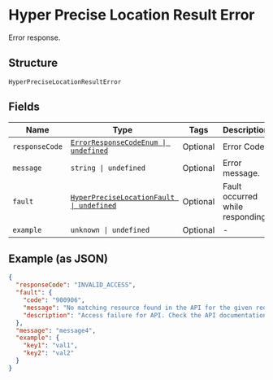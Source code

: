 
# Hyper Precise Location Result Error

Error response.

## Structure

`HyperPreciseLocationResultError`

## Fields

| Name | Type | Tags | Description |
|  --- | --- | --- | --- |
| `responseCode` | [`ErrorResponseCodeEnum \| undefined`](../../doc/models/error-response-code-enum.md) | Optional | Error Code. |
| `message` | `string \| undefined` | Optional | Error message. |
| `fault` | [`HyperPreciseLocationFault \| undefined`](../../doc/models/hyper-precise-location-fault.md) | Optional | Fault occurred while responding. |
| `example` | `unknown \| undefined` | Optional | - |

## Example (as JSON)

```json
{
  "responseCode": "INVALID_ACCESS",
  "fault": {
    "code": "900906",
    "message": "No matching resource found in the API for the given request",
    "description": "Access failure for API. Check the API documentation and add a proper REST resource path to the invocation URL."
  },
  "message": "message4",
  "example": {
    "key1": "val1",
    "key2": "val2"
  }
}
```

